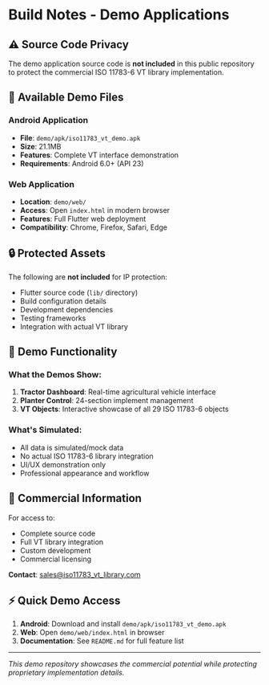 # Build Notes - Demo Applications

## ⚠️ Source Code Privacy

The demo application source code is **not included** in this public repository to protect the commercial ISO 11783-6 VT library implementation.

## 📱 Available Demo Files

### Android Application
- **File**: `demo/apk/iso11783_vt_demo.apk`
- **Size**: 21.1MB
- **Features**: Complete VT interface demonstration
- **Requirements**: Android 6.0+ (API 23)

### Web Application  
- **Location**: `demo/web/`
- **Access**: Open `index.html` in modern browser
- **Features**: Full Flutter web deployment
- **Compatibility**: Chrome, Firefox, Safari, Edge

## 🔒 Protected Assets

The following are **not included** for IP protection:
- Flutter source code (`lib/` directory)
- Build configuration details
- Development dependencies
- Testing frameworks
- Integration with actual VT library

## 🎯 Demo Functionality

### What the Demos Show:
1. **Tractor Dashboard**: Real-time agricultural vehicle interface
2. **Planter Control**: 24-section implement management
3. **VT Objects**: Interactive showcase of all 29 ISO 11783-6 objects

### What's Simulated:
- All data is simulated/mock data
- No actual ISO 11783-6 library integration
- UI/UX demonstration only
- Professional appearance and workflow

## 🏢 Commercial Information

For access to:
- Complete source code
- Full VT library integration  
- Custom development
- Commercial licensing

**Contact**: [sales@iso11783_vt_library.com](mailto:sales@iso11783_vt_library.com)

## ⚡ Quick Demo Access

1. **Android**: Download and install `demo/apk/iso11783_vt_demo.apk`
2. **Web**: Open `demo/web/index.html` in browser
3. **Documentation**: See `README.md` for full feature list

---

*This demo repository showcases the commercial potential while protecting proprietary implementation details.*